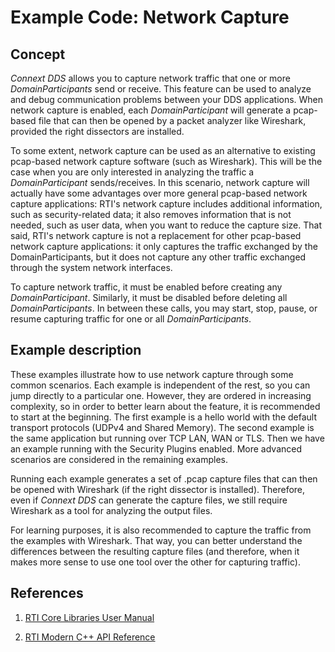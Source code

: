 # Example Code: Network Capture

## Concept

*Connext DDS* allows you to capture network traffic that one or more
*DomainParticipants* send or receive. This feature can be used to analyze and
debug communication problems between your DDS applications. When network
capture is enabled, each *DomainParticipant* will generate a pcap-based file
that can then be opened by a packet analyzer like Wireshark, provided the right
dissectors are installed.

To some extent, network capture can be used as an alternative to existing
pcap-based network capture software (such as Wireshark). This will be the case
when you are only interested in analyzing the traffic a *DomainParticipant*
sends/receives. In this scenario, network capture will actually have some
advantages over more general pcap-based network capture applications: RTI's
network capture includes additional information, such as security-related data;
it also removes information that is not needed, such as user data, when you
want to reduce the capture size. That said, RTI's network capture is not a
replacement for other pcap-based network capture applications: it only captures
the traffic exchanged by the DomainParticipants, but it does not capture any
other traffic exchanged through the system network interfaces.

To capture network traffic, it must be enabled before creating any
*DomainParticipant*. Similarly, it must be disabled before deleting all
*DomainParticipants*. In between these calls, you may start, stop, pause, or
resume capturing traffic for one or all *DomainParticipants*.

## Example description

These examples illustrate how to use network capture through some common
scenarios. Each example is independent of the rest, so you can jump directly to
a particular one. However, they are ordered in increasing complexity, so in
order to better learn about the feature, it is recommended to start at the
beginning. The first example is a hello world with the default transport
protocols (UDPv4 and Shared Memory). The second example is the same application
but running over TCP LAN, WAN or TLS. Then we have an example running with the
Security Plugins enabled. More advanced scenarios are considered in the
remaining examples.

Running each example generates a set of .pcap capture files that can then be
opened with Wireshark (if the right dissector is installed). Therefore, even if
*Connext DDS* can generate the capture files, we still require Wireshark as a
tool for analyzing the output files.

For learning purposes, it is also recommended to capture the traffic from the
examples with Wireshark. That way, you can better understand the differences
between the resulting capture files (and therefore, when it makes more sense to
use one tool over the other for capturing traffic).

## References

1.  [RTI Core Libraries User Manual](https://community.rti.com/static/documentation/connext-dds/6.1.1/doc/manuals/connext_dds_professional/users_manual/index.htm#users_manual/NetworkCapture.htm)

2.  [RTI Modern C++ API Reference](https://community.rti.com/static/documentation/connext-dds/6.1.1/doc/api/connext_dds/api_cpp2/group__NDDSNetworkCaptureModule.html)
